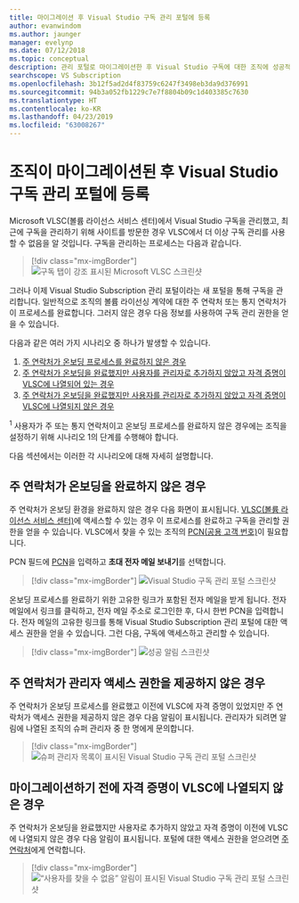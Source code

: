 ```yaml
---
title: 마이그레이션 후 Visual Studio 구독 관리 포털에 등록
author: evanwindom
ms.author: jaunger
manager: evelynp
ms.date: 07/12/2018
ms.topic: conceptual
description: 관리 포털로 마이그레이션한 후 Visual Studio 구독에 대한 조직에 성공적으로 등록하는 방법을 알아봅니다.
searchscope: VS Subscription
ms.openlocfilehash: 3b12f5ad2d4f83759c6247f3498eb3da9d376991
ms.sourcegitcommit: 94b3a052fb1229c7e7f8804b09c1d403385c7630
ms.translationtype: HT
ms.contentlocale: ko-KR
ms.lasthandoff: 04/23/2019
ms.locfileid: "63008267"
---
```

# <a name="onboard-to-the-visual-studio-subscriptions-administration-portal-after-your-organization-is-migrated"></a>조직이 마이그레이션된 후 Visual Studio 구독 관리 포털에 등록

Microsoft VLSC(볼륨 라이선스 서비스 센터)에서 Visual Studio 구독을 관리했고, 최근에 구독을 관리하기 위해 사이트를 방문한 경우 VLSC에서 더 이상 구독 관리를 사용할 수 없음을 알 것입니다. 구독을 관리하는 프로세스는 다음과 같습니다.
> [!div class="mx-imgBorder"]
> ![구독 탭이 강조 표시된 Microsoft VLSC 스크린샷](_img/post-migration-onboarding/vlsc-subscriptions.png)

그러나 이제 Visual Studio Subscription 관리 포털이라는 새 포털을 통해 구독을 관리합니다. 일반적으로 조직의 볼륨 라이선싱 계약에 대한 주 연락처 또는 통지 연락처가 이 프로세스를 완료합니다. 그러지 않은 경우 다음 정보를 사용하여 구독 관리 권한을 얻을 수 있습니다.

다음과 같은 여러 가지 시나리오 중 하나가 발생할 수 있습니다.

1. [주 연락처가 온보딩 프로세스를 완료하지 않은 경우](#onboarding-not-completed-by-primary-contact)
2. [주 연락처가 온보딩을 완료했지만 사용자를 관리자로 추가하지 않았고 자격 증명이 VLSC에 나열되어 있는 경우](#primary-contact-did-not-provide-you-administrator-access)
3. [주 연락처가 온보딩을 완료했지만 사용자를 관리자로 추가하지 않았고 자격 증명이 VLSC에 나열되지 않은 경우](#your-credentials-were-not-listed-in-vlsc-prior-to-migration)

<sup>1</sup> 사용자가 주 또는 통지 연락처이고 온보딩 프로세스를 완료하지 않은 경우에는 조직을 설정하기 위해 시나리오 1의 단계를 수행해야 합니다.

다음 섹션에서는 이러한 각 시나리오에 대해 자세히 설명합니다.

## <a name="onboarding-not-completed-by-primary-contact"></a>주 연락처가 온보딩을 완료하지 않은 경우

주 연락처가 온보딩 환경을 완료하지 않은 경우 다음 화면이 표시됩니다. [VLSC(볼륨 라이선스 서비스 센터)](https://www.microsoft.com/Licensing/servicecenter/default.aspx)에 액세스할 수 있는 경우 이 프로세스를 완료하고 구독을 관리할 권한을 얻을 수 있습니다. VLSC에서 찾을 수 있는 조직의 [PCN(공용 고객 번호)](find-pcn.md)이 필요합니다.

PCN 필드에 [PCN](find-pcn.md)을 입력하고 **초대 전자 메일 보내기**를 선택합니다.
> [!div class="mx-imgBorder"]
> ![Visual Studio 구독 관리 포털 스크린샷](_img/post-migration-onboarding/send-invitation.png)

온보딩 프로세스를 완료하기 위한 고유한 링크가 포함된 전자 메일을 받게 됩니다. 전자 메일에서 링크를 클릭하고, 전자 메일 주소로 로그인한 후, 다시 한번 PCN을 입력합니다. 전자 메일의 고유한 링크를 통해 Visual Studio Subscription 관리 포털에 대한 액세스 권한을 얻을 수 있습니다. 그런 다음, 구독에 액세스하고 관리할 수 있습니다.
> [!div class="mx-imgBorder"]
> ![성공 알림 스크린샷](_img/post-migration-onboarding/email-success.png)

## <a name="primary-contact-did-not-provide-you-administrator-access"></a>주 연락처가 관리자 액세스 권한을 제공하지 않은 경우

주 연락처가 온보딩 프로세스를 완료했고 이전에 VLSC에 자격 증명이 있었지만 주 연락처가 액세스 권한을 제공하지 않은 경우 다음 알림이 표시됩니다. 관리자가 되려면 알림에 나열된 조직의 슈퍼 관리자 중 한 명에게 문의합니다.
> [!div class="mx-imgBorder"]
> ![슈퍼 관리자 목록이 표시된 Visual Studio 구독 관리 포털 스크린샷](_img/post-migration-onboarding/admin-list.png)

## <a name="your-credentials-were-not-listed-in-vlsc-prior-to-migration"></a>마이그레이션하기 전에 자격 증명이 VLSC에 나열되지 않은 경우

주 연락처가 온보딩을 완료했지만 사용자로 추가하지 않았고 자격 증명이 이전에 VLSC에 나열되지 않은 경우 다음 알림이 표시됩니다. 포털에 대한 액세스 권한을 얻으려면 [주 연락처](find-primary-contact.md)에게 연락합니다.
> [!div class="mx-imgBorder"]
> ![“사용자를 찾을 수 없음” 알림이 표시된 Visual Studio 구독 관리 포털 스크린샷](_img/post-migration-onboarding/cant-find-you.png)